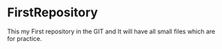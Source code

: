 # FirstRepository
This my First repository in the GIT and It will have all small files which are for practice.
